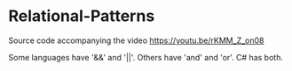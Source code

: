 # Relational-Patterns
Source code accompanying the video https://youtu.be/rKMM_Z_on08

Some languages have '&&' and '||'. Others have 'and' and 'or'. C# has both.
